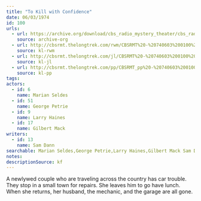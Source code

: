 ```yaml
---
title: "To Kill with Confidence"
date: 06/03/1974
id: 100
urls: 
  - url: https://archive.org/download/cbs_radio_mystery_theater/cbs_radio_mystery_theater-0051-0100.zip/cbs_radio_mystery_theater-0051-0100%2Fcbsrmt_0100_to_kill_with_confidence
    source: archive-org
  - url: http://cbsrmt.thelongtrek.com/rwm/CBSRMT%20-%20740603%200100%20To%20Kill%20with%20Confidence_rwm.mp3
    source: kl-rwm
  - url: http://cbsrmt.thelongtrek.com/jl/CBSRMT%20-%20740603%200100%20To%20Kill%20With%20Confidence_jl.mp3
    source: kl-jl
  - url: http://cbsrmt.thelongtrek.com/pp/CBSRMT_pp%20-%20740603%200100%20To%20Kill%20with%20Confidence.mp3
    source: kl-pp
tags: 
actors:  
  - id: 6
    name: Marian Seldes  
  - id: 51
    name: George Petrie  
  - id: 9
    name: Larry Haines  
  - id: 17
    name: Gilbert Mack
writers:  
  - id: 13
    name: Sam Dann
searchable: Marian Seldes,George Petrie,Larry Haines,Gilbert Mack Sam Dann
notes: 
descriptionSource: kf
---
```

A newlywed couple who are traveling across the country has car trouble. They stop in a small town for repairs. She leaves him to go have lunch. When she returns, her husband, the mechanic, and the garage are all gone.